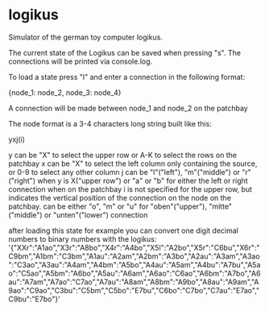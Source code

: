 logikus
=======

Simulator of the german toy computer logikus.

The current state of the Logikus can be saved when pressing "s". The connections will be printed via console.log.

To load a state press "l" and enter a connection in the following format:

{node_1: node_2, node_3: node_4}

A connection will be made between node_1 and node_2 on the patchbay

The node format is a 3-4 characters long string built like this:

yxj(i)

y can be "X" to select the upper row or A-K to select the rows on the patchbay
x can be "X" to select the left column only containing the source, or 0-9 to select any other column
j can be "l"("left"), "m"("middle") or "r"("right") when y is X("upper row") or "a" or "b" for either the left or right connection when on the patchbay
i is not specified for the upper row, but indicates the vertical position of the connection on the node on the patchbay. can be either "o", "m" or "u" for "oben"("upper"), "mitte"("middle") or "unten"("lower") connection

after loading this state for example you can convert one digit decimal numbers to binary numbers with the logikus:
'{"XXr":"A1ao","X3r":"A8bo","X4r":"A4bo","X5l":"A2bo","X5r":"C6bu","X6r":"C9bm","A1bm":"C3bm","A1au":"A2am","A2bm":"A3bo","A2au":"A3am","A3ao":"C3ao","A3au":"A4am","A4bm":"A5bo","A4au":"A5am","A4bu":"A7bu","A5ao":"C5ao","A5bm":"A6bo","A5au":"A6am","A6ao":"C6ao","A6bm":"A7bo","A6au":"A7am","A7ao":"C7ao","A7au":"A8am","A8bm":"A9bo","A8au":"A9am","A9ao":"C9ao","C3bu":"C5bm","C5bo":"E7bu","C6bo":"C7bo","C7au":"E7ao","C9bu":"E7bo"}'
